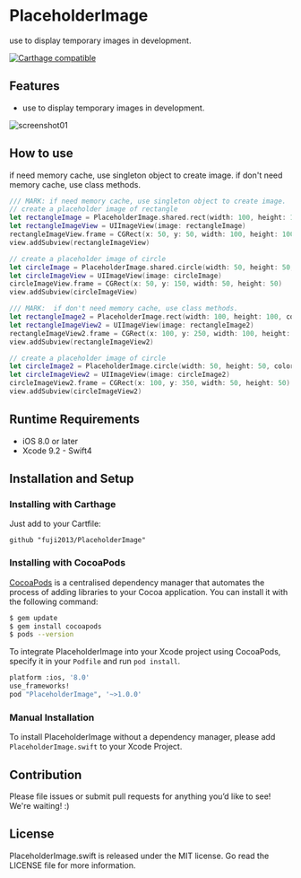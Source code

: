 # PlaceholderImage
use to display temporary images in development.

[![Carthage compatible](https://img.shields.io/badge/Carthage-compatible-4BC51D.svg?style=flat)](https://github.com/Carthage/Carthage)

## Features
- use to display temporary images in development.

![screenshot01](https://user-images.githubusercontent.com/4578511/34076793-b8571ebc-e334-11e7-970b-0044b5f7d832.png)

## How to use
if need memory cache, use singleton object to create image.
if don't need memory cache, use class methods.

```swift
/// MARK: if need memory cache, use singleton object to create image.
// create a placeholder image of rectangle
let rectangleImage = PlaceholderImage.shared.rect(width: 100, height: 100, color: UIColor.black)
let rectangleImageView = UIImageView(image: rectangleImage)
rectangleImageView.frame = CGRect(x: 50, y: 50, width: 100, height: 100)
view.addSubview(rectangleImageView)

// create a placeholder image of circle
let circleImage = PlaceholderImage.shared.circle(width: 50, height: 50, color: UIColor.red, textColor: UIColor.black)
let circleImageView = UIImageView(image: circleImage)
circleImageView.frame = CGRect(x: 50, y: 150, width: 50, height: 50)
view.addSubview(circleImageView)

/// MARK:  if don't need memory cache, use class methods.
let rectangleImage2 = PlaceholderImage.rect(width: 100, height: 100, color: UIColor.black)
let rectangleImageView2 = UIImageView(image: rectangleImage2)
rectangleImageView2.frame = CGRect(x: 100, y: 250, width: 100, height: 100)
view.addSubview(rectangleImageView2)

// create a placeholder image of circle
let circleImage2 = PlaceholderImage.circle(width: 50, height: 50, color: UIColor.red, textColor: UIColor.black)
let circleImageView2 = UIImageView(image: circleImage2)
circleImageView2.frame = CGRect(x: 100, y: 350, width: 50, height: 50)
view.addSubview(circleImageView2)
```

## Runtime Requirements

- iOS 8.0 or later
- Xcode 9.2 - Swift4

## Installation and Setup
### Installing with Carthage

Just add to your Cartfile:

```ogdl
github "fuji2013/PlaceholderImage"
```

### Installing with CocoaPods

[CocoaPods](http://cocoapods.org) is a centralised dependency manager that automates the process of adding libraries to your Cocoa application. You can install it with the following command:

```bash
$ gem update
$ gem install cocoapods
$ pods --version
```

To integrate PlaceholderImage into your Xcode project using CocoaPods, specify it in your `Podfile` and run `pod install`.

```bash
platform :ios, '8.0'
use_frameworks!
pod "PlaceholderImage", '~>1.0.0'
```

### Manual Installation

To install PlaceholderImage without a dependency manager, please add `PlaceholderImage.swift` to your Xcode Project.

## Contribution

Please file issues or submit pull requests for anything you’d like to see! We're waiting! :)

## License
PlaceholderImage.swift is released under the MIT license. Go read the LICENSE file for more information.
